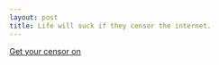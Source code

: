 ```yaml
---
layout: post
title: Life will suck if they censor the internet.
---
```

[Get your censor on](http://getyourcensoron.com)
